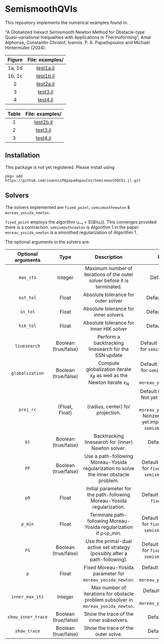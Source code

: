 # SemismoothQVIs

This repository implements the numerical examples found in:

"A Globalized Inexact Semismooth Newton Method for Obstacle-type Quasi-variational Inequalities with Applications in Thermoforming", Amal Alphonse, Constantin Christof, Ioannis. P. A. Papadopoulos and Michael Hintermüller (2024).

|Figure|File: examples/|
|:-:|:-:|
|1a, 1d|[test1a.jl](https://github.com/ioannisPApapadopoulos/SemismoothQVIs.jl/tree/main/test1/test1a.jl)|
|1b, 1c|[test1b.jl](https://github.com/ioannisPApapadopoulos/SemismoothQVIs.jl/tree/main/test1/test1b.jl)|
|2|[test2a.jl](https://github.com/ioannisPApapadopoulos/SemismoothQVIs.jl/tree/main/test2/test2a.jl)|
|3|[test3.jl](https://github.com/ioannisPApapadopoulos/SemismoothQVIs.jl/tree/main/test3/test3.jl)|
|4|[test4.jl](https://github.com/ioannisPApapadopoulos/SemismoothQVIs.jl/tree/main/test4/test4.jl)|

|Table|File: examples/|
|:-:|:-:|
|1|[test2b.jl](https://github.com/ioannisPApapadopoulos/SemismoothQVIs.jl/tree/main/test2/test2b.jl)|
|2|[test3.jl](https://github.com/ioannisPApapadopoulos/SemismoothQVIs.jl/tree/main/test3/test3.jl)|
|3|[test4.jl](https://github.com/ioannisPApapadopoulos/SemismoothQVIs.jl/tree/main/test4/test4.jl)|

## Installation

This package is not yet registered. Please install using

```pkg> add https://github.com/ioannisPApapadopoulos/SemismoothQVIs.jl.git```

## Solvers

The solvers implemented are `fixed_point`, `semismoothnewton` &  `moreau_yosida_newton`.

`fixed_point` employs the algorithm uᵢ₊₁ = S(Φ(uᵢ)). This converges provided there is a contraction.
`semismoothnewton` is Algorithm 1 in the paper.
`moreau_yosida_newton` is a smoothed regularization of Algorithm 1.

The optional arguments in the solvers are:

|Optional arguments|Type|Description|Notes|
|:-:|:-:|:-:|:-:|
|`max_its`|Integer|Maximum number of iterations of the outer solver before it is terminated.|Default is `20`.|
|`out_tol`|Float|Absolute tolerance for outer solver|Default is `1e-10`.|
|`in_tol`|Float|Absolute tolerance for inner solvers|Default is `1e-10`.|
|`hik_tol`|Float|Absolute tolerance for inner HIK solver|Default is `1e-10`.|
|`linesearch`|Boolean (true/false)|Perform a backtracking linesearch for the SSN update|Default is `false`. Only for `semismoothnewton`.|
|`globalization`|Boolean (true/false)|Compute globalization iterate $x_B$ as well as the Newton iterate $x_N$|Default is `false`. Only for `semismoothnewton` and `moreau_yosida_newton`.|
|`proj_rc`|(Float, Float)|(radius, center) for projection.|Default is `(Inf, 0.0)`. Not yet implemented for `moreau_yosida_newton`. Nonzero center not yet implemented for `semismoothnewton`.|
|`bt`|Boolean (true/false)|Backtracking linesearch for (inner) Newton solver.|Default is `true`.|
|`PF`|Boolean (true/false)|Use a path-following Moreau-Yosida regularization to solve the inner obstacle problem.|Default is `true`. Only for `fixed_point` and `semismoothnewton`.|
|`ρ0`|Float|Initial parameter for the path-following Moreau-Yosida regularization.|Default is `1`. Only for `fixed_point`.|
|`ρ_min`|Float|Terminate path-following Moreau-Yosida regularization if ρ<ρ_min.|Default is `1e-6`. Only for `fixed_point` and `semismoothnewton`.|
|`FS`|Boolean (true/false)|Use the primal-dual active set strategy (possibly after a path-following).|Default is `true`. Only for `fixed_point` and `semismoothnewton`.|
|`ρ`|Float|Fixed Moreau-Yosida parameter for `moreau_yosida_newton`.|Default is `1e-5`. Only for `moreau_yosida_newton`.|
|`inner_max_its`|Integer|Max number of iterations for obstacle problem subsolver in `moreau_yosida_newton`.|Default is `400`. Only for `moreau_yosida_newton`.|
|`show_inner_trace`|Boolean (true/false)|Show the trace of the inner subsolvers.|Default is `true`.|
|`show_trace`|Boolean (true/false)|Show the trace of the outer solve.|Default is `true`.|


